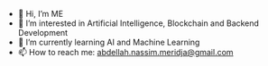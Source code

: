 - 👋 Hi, I’m ME
- 👀 I’m interested in Artificial Intelligence, Blockchain and Backend Development 
- 🌱 I’m currently learning AI and Machine Learning
- 📫 How to reach me: <a href="mailto:abdellah.nassim.meridja@gmail.com">abdellah.nassim.meridja@gmail.com</a>

<!---
AbdellahNassim/AbdellahNassim is a ✨ special ✨ repository because its `README.md` (this file) appears on your GitHub profile.
You can click the Preview link to take a look at your changes.
--->
